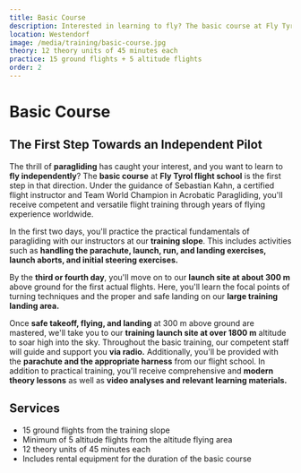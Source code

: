```yaml
---
title: Basic Course
description: Interested in learning to fly? The basic course at Fly Tyrol flight school is the first step in that direction. Under the guidance of Sebastian Kahn, a certified flight instructor and Team World Champion in Acrobatic Paragliding, you'll receive competent and versatile flight training through years of flying experience worldwide.
location: Westendorf
image: /media/training/basic-course.jpg
theory: 12 theory units of 45 minutes each
practice: 15 ground flights + 5 altitude flights
order: 2
---
```


# Basic Course

## The First Step Towards an Independent Pilot

The thrill of **paragliding** has caught your interest, and you want to learn to **fly independently**? The **basic course** at **Fly Tyrol flight school** is the first step in that direction. Under the guidance of Sebastian Kahn, a certified flight instructor and Team World Champion in Acrobatic Paragliding, you'll receive competent and versatile flight training through years of flying experience worldwide.

In the first two days, you'll practice the practical fundamentals of paragliding with our instructors at our **training slope**. This includes activities such as **handling the parachute, launch, run, and landing exercises, launch aborts, and initial steering exercises.**

By the **third or fourth day**, you'll move on to our **launch site at about 300 m** above ground for the first actual flights. Here, you'll learn the focal points of turning techniques and the proper and safe landing on our **large training landing area.**

Once **safe takeoff, flying, and landing** at 300 m above ground are mastered, we'll take you to our **training launch site at over 1800 m** altitude to soar high into the sky. Throughout the basic training, our competent staff will guide and support you **via radio.** Additionally, you'll be provided with the **parachute and the appropriate harness** from our flight school. In addition to practical training, you'll receive comprehensive and **modern theory lessons** as well as **video analyses and relevant learning materials.**

## Services

- 15 ground flights from the training slope
- Minimum of 5 altitude flights from the altitude flying area
- 12 theory units of 45 minutes each
- Includes rental equipment for the duration of the basic course

<ContentImageGallery path="/media/training/basic-training/"/>
